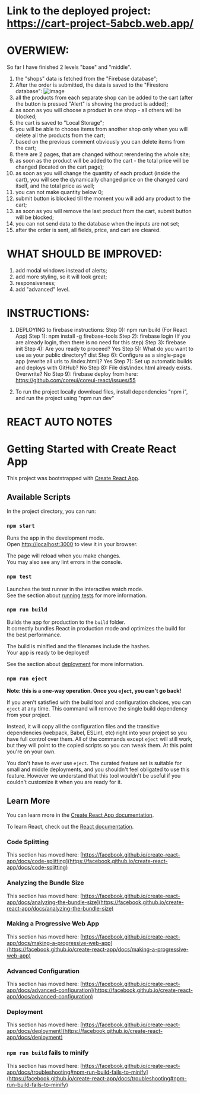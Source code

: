 # Link to the deployed project: https://cart-project-5abcb.web.app/

# OVERWIEW:

So far I have finished 2 levels "base" and "middle".
1) the "shops" data is fetched from the "Firebase database";
2) After the order is submitted, the data is saved to the "Firestore database":
![image](https://github.com/TarasCoder/product-list/assets/66311545/beb5b7ec-3fe9-4dae-bced-52d9501efad2)
3) all the products from each separate shop can be added to the cart (after the button is pressed "Alert" is showing the product is added);
4) as soon as you will choose a product in one shop - all others will be blocked;
5) the cart is saved to "Local Storage";
6) you will be able to choose items from another shop only when you will delete all the products from the cart;
7) based on the previous comment obviously you can delete items from the cart;
8) there are 2 pages, that are changed without rerendering the whole site;
9) as soon as the product will be added to the cart - the total price will be changed (located on the cart page);
10) as soon as you will change the quantity of each product (inside the cart), you will see the dynamically changed price on the changed card itself, and the total price as well;
11) you can not make quantity below 0;
12) submit button is blocked till the moment you will add any product to the cart;
13) as soon as you will remove the last product from the cart, submit button will be blocked;
14) you can not send data to the database when the inputs are not set;
15) after the order is sent, all fields, price, and cart are cleared.

# WHAT SHOULD BE IMPROVED:

1) add modal windows instead of alerts;
2) add more styling, so it will look great;
3) responsiveness;
4) add "advanced" level.

# INSTRUCTIONS:

1) DEPLOYING to firebase instructions:
Step 0): npm run build (For React App)
Step 1): npm install -g firebase-tools
Step 2): firebase login (If you are already login, then there is no need for this step)
Step 3): firebase init
Step 4): Are you ready to proceed? Yes
Step 5): What do you want to use as your public directory? dist
Step 6): Configure as a single-page app (rewrite all urls to /index.html)? Yes
Step 7): Set up automatic builds and deploys with GitHub? No
Step 8): File dist/index.html already exists. Overwrite? No
Step 9): firebase deploy
from here: https://github.com/coreui/coreui-react/issues/55

2) To run the project locally download files, install dependencies "npm i", and run the project using "npm run dev"



# REACT AUTO NOTES
# Getting Started with Create React App

This project was bootstrapped with [Create React App](https://github.com/facebook/create-react-app).

## Available Scripts

In the project directory, you can run:

### `npm start`

Runs the app in the development mode.\
Open [http://localhost:3000](http://localhost:3000) to view it in your browser.

The page will reload when you make changes.\
You may also see any lint errors in the console.

### `npm test`

Launches the test runner in the interactive watch mode.\
See the section about [running tests](https://facebook.github.io/create-react-app/docs/running-tests) for more information.

### `npm run build`

Builds the app for production to the `build` folder.\
It correctly bundles React in production mode and optimizes the build for the best performance.

The build is minified and the filenames include the hashes.\
Your app is ready to be deployed!

See the section about [deployment](https://facebook.github.io/create-react-app/docs/deployment) for more information.

### `npm run eject`

**Note: this is a one-way operation. Once you `eject`, you can't go back!**

If you aren't satisfied with the build tool and configuration choices, you can `eject` at any time. This command will remove the single build dependency from your project.

Instead, it will copy all the configuration files and the transitive dependencies (webpack, Babel, ESLint, etc) right into your project so you have full control over them. All of the commands except `eject` will still work, but they will point to the copied scripts so you can tweak them. At this point you're on your own.

You don't have to ever use `eject`. The curated feature set is suitable for small and middle deployments, and you shouldn't feel obligated to use this feature. However we understand that this tool wouldn't be useful if you couldn't customize it when you are ready for it.

## Learn More

You can learn more in the [Create React App documentation](https://facebook.github.io/create-react-app/docs/getting-started).

To learn React, check out the [React documentation](https://reactjs.org/).

### Code Splitting

This section has moved here: [https://facebook.github.io/create-react-app/docs/code-splitting](https://facebook.github.io/create-react-app/docs/code-splitting)

### Analyzing the Bundle Size

This section has moved here: [https://facebook.github.io/create-react-app/docs/analyzing-the-bundle-size](https://facebook.github.io/create-react-app/docs/analyzing-the-bundle-size)

### Making a Progressive Web App

This section has moved here: [https://facebook.github.io/create-react-app/docs/making-a-progressive-web-app](https://facebook.github.io/create-react-app/docs/making-a-progressive-web-app)

### Advanced Configuration

This section has moved here: [https://facebook.github.io/create-react-app/docs/advanced-configuration](https://facebook.github.io/create-react-app/docs/advanced-configuration)

### Deployment

This section has moved here: [https://facebook.github.io/create-react-app/docs/deployment](https://facebook.github.io/create-react-app/docs/deployment)

### `npm run build` fails to minify

This section has moved here: [https://facebook.github.io/create-react-app/docs/troubleshooting#npm-run-build-fails-to-minify](https://facebook.github.io/create-react-app/docs/troubleshooting#npm-run-build-fails-to-minify)
